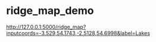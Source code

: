 # ridge_map_demo

http://127.0.0.1:5000/ridge_map?inputcoords=-3.529,54.1743,-2.5128,54.6998&label=Lakes
